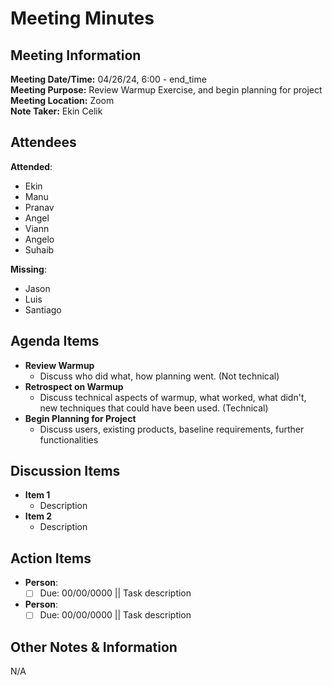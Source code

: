 # Meeting Minutes

## Meeting Information

**Meeting Date/Time:** 04/26/24, 6:00 - end_time  
**Meeting Purpose:** Review Warmup Exercise, and begin planning for project  
**Meeting Location:** Zoom  
**Note Taker:** Ekin Celik  

## Attendees

**Attended**:

- Ekin
- Manu
- Pranav
- Angel
- Viann
- Angelo
- Suhaib

**Missing**:

- Jason
- Luis
- Santiago

## Agenda Items

- **Review Warmup**
  - Discuss who did what, how planning went. (Not technical)
- **Retrospect on Warmup**
  - Discuss technical aspects of warmup, what worked, what didn't, new techniques that could have been used. (Technical)
- **Begin Planning for Project**
  - Discuss users, existing products, baseline requirements, further functionalities

## Discussion Items

- **Item 1**
  - Description
- **Item 2**
  - Description

## Action Items

- **Person**:
  - [ ] Due: 00/00/0000 || Task description
- **Person**:
  - [ ] Due: 00/00/0000 || Task description

## Other Notes & Information

N/A
